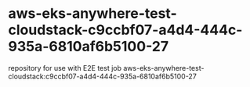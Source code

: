 # aws-eks-anywhere-test-cloudstack-c9ccbf07-a4d4-444c-935a-6810af6b5100-27
repository for use with E2E test job aws-eks-anywhere-test-cloudstack:c9ccbf07-a4d4-444c-935a-6810af6b5100-27
